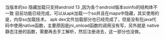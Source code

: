 当版本的so 隐藏加载只支持android 13 ,因为各个android版本soinfo的结构体不一致
目前功能已经完成，可以从apk加载一个so并且在maps中隐藏，其实使用的是，内存so加载技术。
apk dex文件加载部分也已经完成了，但是没有在java代码中使用native函数，主要原因是jni_onload函数的调用没有写，另外就是
native静态注册的函数，需要再去手工解析，然后注册进去，这一部分也没做。